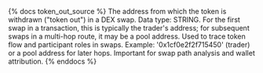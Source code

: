 {% docs token_out_source %}
The address from which the token is withdrawn ("token out") in a DEX swap. Data type: STRING. For the first swap in a transaction, this is typically the trader's address; for subsequent swaps in a multi-hop route, it may be a pool address. Used to trace token flow and participant roles in swaps. Example: '0x1cf0e2f2f715450' (trader) or a pool address for later hops. Important for swap path analysis and wallet attribution.
{% enddocs %}